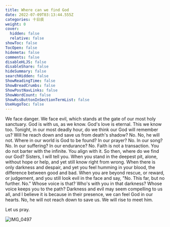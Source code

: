 ```yaml
---
title: Where can we find God
date: 2022-07-09T03:13:44.555Z
categories: 十日痰
weight: 0
cover:
  hidden: false
  relative: false
showToc: false
TocOpen: false
hidemeta: false
comments: false
disableHLJS: false
disableShare: false
hideSummary: false
searchHidden: false
ShowReadingTime: false
ShowBreadCrumbs: false
ShowPostNavLinks: false
ShowWordCount: false
ShowRssButtonInSectionTermList: false
UseHugoToc: false
---
```

We face danger.
We face evil, which stands at the gate of our most holy sanctuary. 
God is with us, as we know. 
God's love is eternal. This we know too. 
Tonight, in our most deadly hour, do we think our God will remember us? 
Will he reach down and save us from death's shadow? 
No. No, he will not. 
Where in our world is God to be found? 
In our prayer? 
No. 
In our song? 
No. 
In our suffering? In our endurance? 
No. 
Faith is not a transaction. You do not barter with the infinite. You align with it. 
So then, where do we find our God? Sisters, I will tell you. 
When you stand in the deepest pit, alone, without hope or help, and yet still know right from wrong. 
When there is only darkness and despair, and yet you feel humming in your blood, the difference between good and bad. 
When you are beyond rescue, or reward, or judgement, and you still look evil in the face and say, "No. 
This far, but no further. No." 
Whose voice is that? 
Who's with you in that darkness? 
Whose voice keeps you to the path? 
Darkness and evil may seem compelling to us all, and I believe it is because in their presence, we can feel God in our hearts. 
No, he will not reach down to save us. 
We will rise to meet him. 

Let us pray.

![IMG_0497](co.valent.bond/dllm/IMG_0497.JPG)
